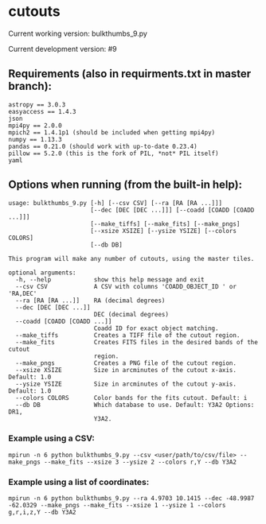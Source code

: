 # cutouts

Current working version: bulkthumbs_9.py

Current development version: #9

## Requirements (also in requirments.txt in master branch):
```
astropy == 3.0.3
easyaccess == 1.4.3
json
mpi4py == 2.0.0
mpich2 == 1.4.1p1 (should be included when getting mpi4py)
numpy == 1.13.3
pandas == 0.21.0 (should work with up-to-date 0.23.4)
pillow == 5.2.0 (this is the fork of PIL, *not* PIL itself)
yaml
```
## Options when running (from the built-in help):
```
usage: bulkthumbs_9.py [-h] [--csv CSV] [--ra [RA [RA ...]]]
                       [--dec [DEC [DEC ...]]] [--coadd [COADD [COADD ...]]]
                       [--make_tiffs] [--make_fits] [--make_pngs]
                       [--xsize XSIZE] [--ysize YSIZE] [--colors COLORS]
                       [--db DB]

This program will make any number of cutouts, using the master tiles.

optional arguments:
  -h, --help            show this help message and exit
  --csv CSV             A CSV with columns 'COADD_OBJECT_ID ' or 'RA,DEC'
  --ra [RA [RA ...]]    RA (decimal degrees)
  --dec [DEC [DEC ...]]
                        DEC (decimal degrees)
  --coadd [COADD [COADD ...]]
                        Coadd ID for exact object matching.
  --make_tiffs          Creates a TIFF file of the cutout region.
  --make_fits           Creates FITS files in the desired bands of the cutout
                        region.
  --make_pngs           Creates a PNG file of the cutout region.
  --xsize XSIZE         Size in arcminutes of the cutout x-axis. Default: 1.0
  --ysize YSIZE         Size in arcminutes of the cutout y-axis. Default: 1.0
  --colors COLORS       Color bands for the fits cutout. Default: i
  --db DB               Which database to use. Default: Y3A2 Options: DR1,
                        Y3A2.
```
### Example using a CSV:
`mpirun -n 6 python bulkthumbs_9.py --csv <user/path/to/csv/file> --make_pngs --make_fits --xsize 3 --ysize 2 --colors r,Y --db Y3A2`

### Example using a list of coordinates:
`mpirun -n 6 python bulkthumbs_9.py --ra 4.9703 10.1415 --dec -48.9987 -62.0329 --make_pngs --make_fits --xsize 1 --ysize 1 --colors g,r,i,z,Y --db Y3A2`
